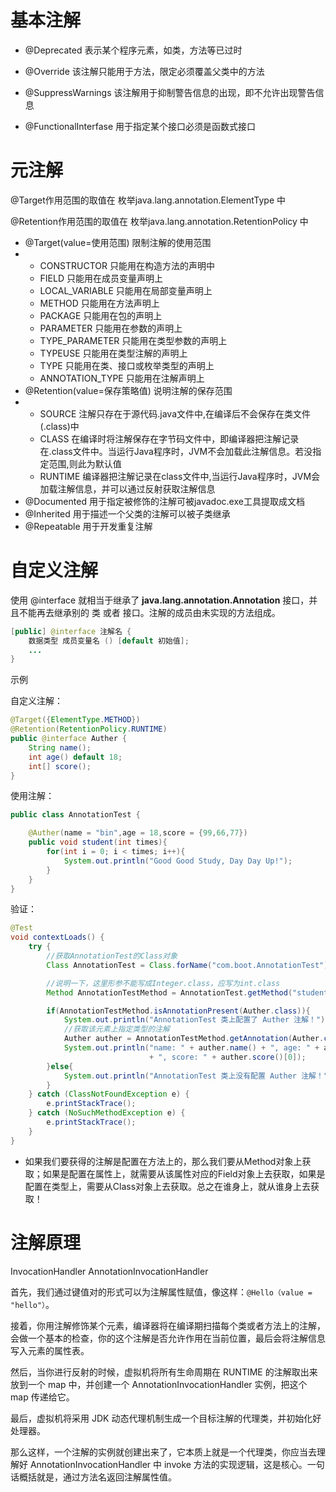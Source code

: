 # 基本注解

- @Deprecated                     表示某个程序元素，如类，方法等已过时

- @Override                          该注解只能用于方法，限定必须覆盖父类中的方法

- @SuppressWarnings        该注解用于抑制警告信息的出现，即不允许出现警告信息

- @FunctionalInterfase       用于指定某个接口必须是函数式接口

# 元注解

@Target作用范围的取值在 枚举java.lang.annotation.ElementType 中

@Retention作用范围的取值在 枚举java.lang.annotation.RetentionPolicy 中

- @Target(value=使用范围)                      限制注解的使用范围
- - CONSTRUCTOR                               只能用在构造方法的声明中
  - FIELD                                                 只能用在成员变量声明上
  - LOCAL_VARIABLE                            只能用在局部变量声明上
  - METHOD                                           只能用在方法声明上
  - PACKAGE                                          只能用在包的声明上
  - PARAMETER                                     只能用在参数的声明上
  - TYPE_PARAMETER                           只能用在类型参数的声明上
  - TYPEUSE                                           只能用在类型注解的声明上
  - TYPE                                                  只能用在类、接口或枚举类型的声明上
  - ANNOTATION_TYPE                       只能用在注解声明上
- @Retention(value=保存策略值)           说明注解的保存范围
- - SOURCE                                            注解只存在于源代码.java文件中,在编译后不会保存在类文件(.class)中
  - CLASS                                               在编译时将注解保存在字节码文件中，即编译器把注解记录在.class文件中。当运行Java程序时，JVM不会加载此注解信息。若没指定范围,则此为默认值
  - RUNTIME                                         编译器把注解记录在class文件中,当运行Java程序时，JVM会加载注解信息，并可以通过反射获取注解信息
- @Documented                                       用于指定被修饰的注解可被javadoc.exe工具提取成文档
- @Inherited                                              用于描述一个父类的注解可以被子类继承
- @Repeatable                                          用于开发重复注解

# 自定义注解

使用 @interface 就相当于继承了 **java.lang.annotation.Annotation** 接口，并且不能再去继承别的 类 或者 接口。注解的成员由未实现的方法组成。

```java
[public] @interface 注解名 {
    数据类型 成员变量名 () [default 初始值];
    ...
}
```

示例

自定义注解：

```java
@Target({ElementType.METHOD})
@Retention(RetentionPolicy.RUNTIME)
public @interface Auther {
    String name();
    int age() default 18;
    int[] score();
}
```

使用注解：

```java
public class AnnotationTest {

    @Auther(name = "bin",age = 18,score = {99,66,77})
    public void student(int times){
        for(int i = 0; i < times; i++){
            System.out.println("Good Good Study, Day Day Up!");
        }
    }
}
```

验证：

```java
@Test
void contextLoads() {
    try {
        //获取AnnotationTest的Class对象
        Class AnnotationTest = Class.forName("com.boot.AnnotationTest");

        //说明一下，这里形参不能写成Integer.class，应写为int.class
        Method AnnotationTestMethod = AnnotationTest.getMethod("student", int.calss);

        if(AnnotationTestMethod.isAnnotationPresent(Auther.class)){
            System.out.println("AnnotationTest 类上配置了 Auther 注解！");
            //获取该元素上指定类型的注解
            Auther auther = AnnotationTestMethod.getAnnotation(Auther.class);
            System.out.println("name: " + auther.name() + ", age: " + auther.age()
                               + ", score: " + auther.score()[0]);
        }else{
            System.out.println("AnnotationTest 类上没有配置 Auther 注解！");
        }
    } catch (ClassNotFoundException e) {
        e.printStackTrace();
    } catch (NoSuchMethodException e) {
        e.printStackTrace();
    }
}
```

- 如果我们要获得的注解是配置在方法上的，那么我们要从Method对象上获取；如果是配置在属性上，就需要从该属性对应的Field对象上去获取，如果是配置在类型上，需要从Class对象上去获取。总之在谁身上，就从谁身上去获取！



# 注解原理

InvocationHandler AnnotationInvocationHandler 

首先，我们通过键值对的形式可以为注解属性赋值，像这样：`@Hello（value = "hello"）`。

接着，你用注解修饰某个元素，编译器将在编译期扫描每个类或者方法上的注解，会做一个基本的检查，你的这个注解是否允许作用在当前位置，最后会将注解信息写入元素的属性表。

然后，当你进行反射的时候，虚拟机将所有生命周期在 RUNTIME 的注解取出来放到一个 map 中，并创建一个 AnnotationInvocationHandler 实例，把这个 map 传递给它。

最后，虚拟机将采用 JDK 动态代理机制生成一个目标注解的代理类，并初始化好处理器。

那么这样，一个注解的实例就创建出来了，它本质上就是一个代理类，你应当去理解好 AnnotationInvocationHandler 中 invoke 方法的实现逻辑，这是核心。一句话概括就是，通过方法名返回注解属性值。
